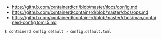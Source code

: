 * https://github.com/containerd/cri/blob/master/docs/config.md
* https://github.com/containerd/containerd/blob/master/docs/ops.md
* https://github.com/containerd/containerd/blob/master/docs/man/containerd-config.toml.5.md

```bash
$ containerd config default > config.default.toml
```
